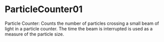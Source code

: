 ParticleCounter01
=================

Particle Counter: Counts the number of particles crossing a small beam of light in a particle counter. The time the beam is interrupted is used as a measure of the particle size.
